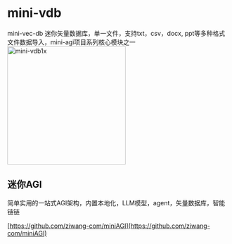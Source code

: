 # mini-vdb

mini-vec-db 迷你矢量数据库，单一文件，支持txt，csv，docx, ppt等多种格式文件数据导入，mini-agi项目系列核心模块之一
<img width="269" alt="mini-vdb1x" src="https://github.com/ziwang-com/mini-vdb/assets/11691791/7228c1d5-ca9e-4db4-bfa6-00a1b89c3c29">

## 迷你AGI
简单实用的一站式AGI架构，内置本地化，LLM模型，agent，矢量数据库，智能链链

[https://github.com/ziwang-com/miniAGI](https://github.com/ziwang-com/miniAGI)


